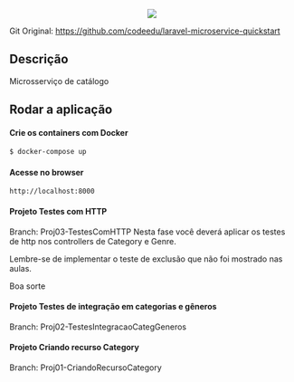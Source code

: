 <p align="center">
  <a href="http://nestjs.com/" target="blank"><img src="http://maratona.fullcycle.com.br/public/img/logo-maratona.png"/></a>
</p>

<p>Git Original: <a href="https://github.com/codeedu/laravel-microservice-quickstart" target="blank">https://github.com/codeedu/laravel-microservice-quickstart</a></p>

## Descrição

Microsserviço de catálogo

## Rodar a aplicação

#### Crie os containers com Docker

```bash
$ docker-compose up
```

#### Acesse no browser

```
http://localhost:8000
```



#### Projeto Testes com HTTP
Branch: Proj03-TestesComHTTP
Nesta fase você deverá aplicar os testes de http nos controllers de Category e Genre.

Lembre-se de implementar o teste de exclusão que não foi mostrado nas aulas.

Boa sorte

#### Projeto Testes de integração em categorias e gêneros
Branch: Proj02-TestesIntegracaoCategGeneros

#### Projeto Criando recurso Category
Branch: Proj01-CriandoRecursoCategory

